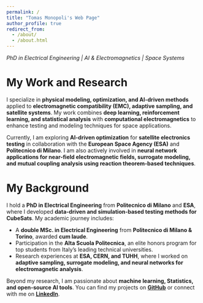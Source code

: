 ```yaml
---
permalink: /
title: "Tomas Monopoli's Web Page"
author_profile: true
redirect_from: 
  - /about/
  - /about.html
---
```


_PhD in Electrical Engineering | AI & Electromagnetics | Space Systems_

My Work and Research
======

I specialize in **physical modeling, optimization, and AI-driven methods** applied to **electromagnetic compatibility (EMC), adaptive sampling, and satellite systems**. My work combines **deep learning, reinforcement learning, and statistical analysis** with **computational electromagnetics** to enhance testing and modeling techniques for space applications.  

Currently, I am exploring **AI-driven optimization** for **satellite electronics testing** in collaboration with the **European Space Agency (ESA)** and **Politecnico di Milano**. I am also actively involved in **neural network applications for near-field electromagnetic fields, surrogate modeling, and mutual coupling analysis using reaction theorem-based techniques**.

My Background
======
I hold a **PhD in Electrical Engineering** from **Politecnico di Milano** and **ESA**, where I developed **data-driven and simulation-based testing methods for CubeSats**. My academic journey includes:  
- A **double MSc. in Electrical Engineering** from **Politecnico di Milano & Torino**, awarded **cum laude**.  
- Participation in the **Alta Scuola Politecnica**, an elite honors program for top students from Italy’s leading technical universities.  
- Research experiences at **ESA, CERN, and TUHH**, where I worked on **adaptive sampling, surrogate modeling, and neural networks for electromagnetic analysis**.  

Beyond my research, I am passionate about **machine learning, Statistics, and open-source AI tools**. You can find my projects on [**GitHub**](https://github.com/jtom95) or connect with me on [**LinkedIn**](https://www.linkedin.com/in/tomas-monopoli-1b8600161).  
